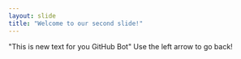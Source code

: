 ```yaml
---
layout: slide
title: "Welcome to our second slide!"
---
```

"This is new text for you GitHub Bot"
Use the left arrow to go back!
